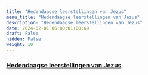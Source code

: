 ```yaml
---
title: "Hedendaagse leerstellingen van Jezus"
menu_title: "Hedendaagse leerstellingen van Jezus"
description: "Hedendaagse leerstellingen van Jezus"
date: 2024-02-01 06:00:01+00:69
draft: False
hidden: False
weight: 10
---
```

### [Hedendaagse leerstellingen van Jezus](/3-nl-jesus-messages/3-5-nl-jesus-cont-teachings/)
